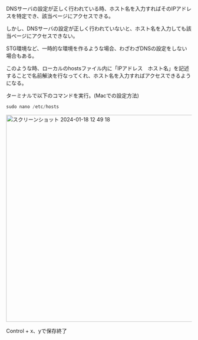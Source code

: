 DNSサーバの設定が正しく行われている時、ホスト名を入力すればそのIPアドレスを特定でき、該当ページにアクセスできる。

しかし、DNSサーバの設定が正しく行われていないと、ホスト名を入力しても該当ページにアクセスできない。

STG環境など、一時的な環境を作るような場合、わざわざDNSの設定をしない場合もある。

このような時、ローカルのhostsファイル内に「IPアドレス　ホスト名」を記述することで名前解決を行なってくれ、ホスト名を入力すればアクセスできるようになる。

ターミナルで以下のコマンドを実行。(Macでの設定方法)

```jsx
sudo nano /etc/hosts
```

<img width="562" alt="スクリーンショット 2024-01-18 12 49 18" src="https://github.com/Ryo-0912/Gerenal-learning/assets/82032550/7afa1c3f-d880-4923-be41-5f85adcd0ac5">


Control + x、yで保存終了
